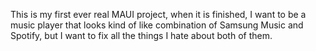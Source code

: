 This is my first ever real MAUI project, when it is finished, I want to be a music player that looks kind of like combination of Samsung Music and Spotify, but I want to fix all the things I hate about both of them.
